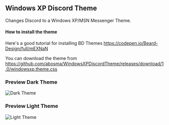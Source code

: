 ## Windows XP Discord Theme

Changes Discord to a Windows XP/MSN Messenger Theme.

#### How to install the theme
Here's a good tutorial for installing BD Themes https://codepen.io/Beard-Design/full/mEXNaN

You can download the theme from https://github.com/abosma/WindowsXPDiscordTheme/releases/download/1.0/windowsxp.theme.css

### Preview Dark Theme
![Dark Theme](https://i.imgur.com/ea8A2lE.png)

### Preview Light Theme
![Light Theme](https://i.imgur.com/K2lD8C8.png)
